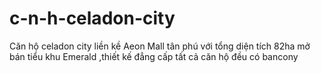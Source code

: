 # c-n-h-celadon-city
Căn hộ celadon city liền kề Aeon Mall tân phú với tổng diện tích 82ha mở bán tiểu khu Emerald ,thiết kế đẳng cấp tất cả căn hộ đều có bancony
